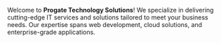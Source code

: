 Welcome to **Progate Technology Solutions**! We specialize in delivering cutting-edge IT services and solutions tailored to meet your business needs. Our expertise spans web development, cloud solutions, and enterprise-grade applications.

